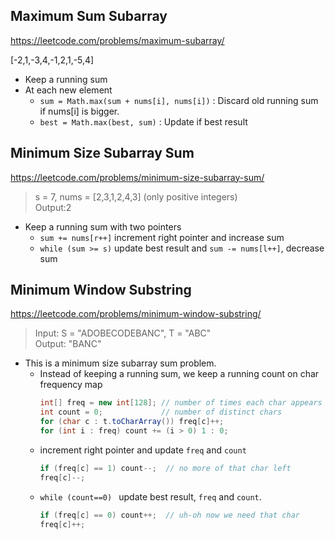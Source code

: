 ## Maximum Sum Subarray
https://leetcode.com/problems/maximum-subarray/

[-2,1,-3,4,-1,2,1,-5,4]  

* Keep a running sum
* At each new element 
  * `sum = Math.max(sum + nums[i], nums[i])` : Discard old running sum if nums[i] is bigger.
  * `best = Math.max(best, sum)` : Update if best result
  
## Minimum Size Subarray Sum
https://leetcode.com/problems/minimum-size-subarray-sum/

> s = 7, nums = [2,3,1,2,4,3] (only positive integers)  
> Output:2

* Keep a running sum with two pointers
  * `sum += nums[r++]` increment right pointer and increase sum
  * `while (sum >= s)` update best result and `sum -= nums[l++]`, decrease sum
  
## Minimum Window Substring
https://leetcode.com/problems/minimum-window-substring/

> Input: S = "ADOBECODEBANC", T = "ABC"  
> Output: "BANC"  

* This is a minimum size subarray sum problem.
  * Instead of keeping a running sum, we keep a running count on char frequency map
    ```java
    int[] freq = new int[128]; // number of times each char appears
    int count = 0;             // number of distinct chars
    for (char c : t.toCharArray()) freq[c]++;
    for (int i : freq) count += (i > 0) 1 : 0;
    ```
  * increment right pointer and update `freq` and `count`
    ```java
    if (freq[c] == 1) count--;  // no more of that char left
    freq[c]--;
    ```
  * `while (count==0) ` update best result, `freq` and `count`.
    ```java
    if (freq[c] == 0) count++;  // uh-oh now we need that char
    freq[c]++;
    ```
